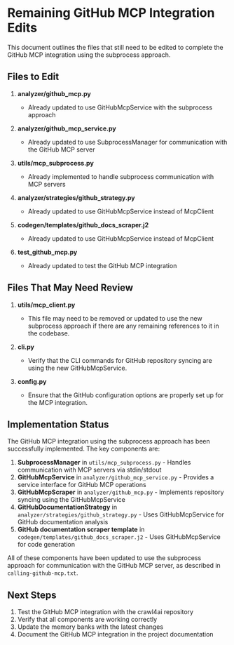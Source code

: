 # Remaining GitHub MCP Integration Edits

This document outlines the files that still need to be edited to complete the GitHub MCP integration using the subprocess approach.

## Files to Edit

1. **analyzer/github_mcp.py**
   - Already updated to use GitHubMcpService with the subprocess approach

2. **analyzer/github_mcp_service.py**
   - Already updated to use SubprocessManager for communication with the GitHub MCP server

3. **utils/mcp_subprocess.py**
   - Already implemented to handle subprocess communication with MCP servers

4. **analyzer/strategies/github_strategy.py**
   - Already updated to use GitHubMcpService instead of McpClient

5. **codegen/templates/github_docs_scraper.j2**
   - Already updated to use GitHubMcpService instead of McpClient

6. **test_github_mcp.py**
   - Already updated to test the GitHub MCP integration

## Files That May Need Review

1. **utils/mcp_client.py**
   - This file may need to be removed or updated to use the new subprocess approach if there are any remaining references to it in the codebase.

2. **cli.py**
   - Verify that the CLI commands for GitHub repository syncing are using the new GitHubMcpService.

3. **config.py**
   - Ensure that the GitHub configuration options are properly set up for the MCP integration.

## Implementation Status

The GitHub MCP integration using the subprocess approach has been successfully implemented. The key components are:

1. **SubprocessManager** in `utils/mcp_subprocess.py` - Handles communication with MCP servers via stdin/stdout
2. **GitHubMcpService** in `analyzer/github_mcp_service.py` - Provides a service interface for GitHub MCP operations
3. **GitHubMcpScraper** in `analyzer/github_mcp.py` - Implements repository syncing using the GitHubMcpService
4. **GitHubDocumentationStrategy** in `analyzer/strategies/github_strategy.py` - Uses GitHubMcpService for GitHub documentation analysis
5. **GitHub documentation scraper template** in `codegen/templates/github_docs_scraper.j2` - Uses GitHubMcpService for code generation

All of these components have been updated to use the subprocess approach for communication with the GitHub MCP server, as described in `calling-github-mcp.txt`.

## Next Steps

1. Test the GitHub MCP integration with the crawl4ai repository
2. Verify that all components are working correctly
3. Update the memory banks with the latest changes
4. Document the GitHub MCP integration in the project documentation
